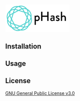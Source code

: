 <img src="./pHash_logo.svg" width="40%" alt="pHash">

## Installation

## Usage

## License

[GNU General Public License v3.0](https://github.com/haradama/pHash/blob/master/LICENSE)
